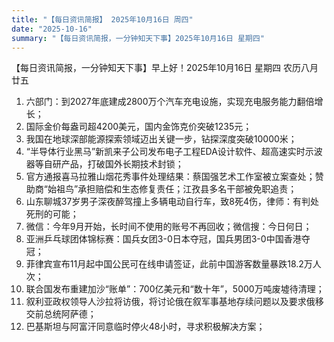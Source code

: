 ```yaml
---
title: "【每日资讯简报】 2025年10月16日 周四"
date: "2025-10-16"
summary: "【每日资讯简报，一分钟知天下事】2025年10月16日 星期四"
---
```


【每日资讯简报，一分钟知天下事】早上好！2025年10月16日  星期四  农历八月廿五

1. 六部门：到2027年底建成2800万个汽车充电设施，实现充电服务能力翻倍增长；
2. 国际金价每盎司超4200美元，国内金饰克价突破1235元；
3. 我国在地球深部能源探索领域迈出关键一步，钻探深度突破10000米；
4. “半导体行业黑马”新凯来子公司发布电子工程EDA设计软件、超高速实时示波器等自研产品，打破国外长期技术封锁；
5. 官方通报喜马拉雅山烟花秀事件处理结果：蔡国强艺术工作室被立案查处；赞助商“始祖鸟”承担赔偿和生态修复责任；江孜县多名干部被免职追责；
6. 山东聊城37岁男子深夜醉驾撞上多辆电动自行车，致8死4伤，律师：有判处死刑的可能；
7. 微信：今年9月开始，长时间不使用的账号不再回收；微信搜：今日何日；
8. 亚洲乒乓球团体锦标赛：国兵女团3-0日本夺冠，国兵男团3-0中国香港夺冠；
9. 菲律宾宣布11月起中国公民可在线申请签证，此前中国游客数量暴跌18.2万人次；
10. 联合国发布重建加沙“账单”：700亿美元和“数十年”，5000万吨废墟待清理；
11. 叙利亚政权领导人沙拉将访俄，将讨论俄在叙军事基地存续问题以及要求俄移交前总统阿萨德；
12. 巴基斯坦与阿富汗同意临时停火48小时，寻求积极解决方案；